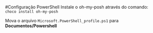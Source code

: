 #Configuração PowerShell
Instale o oh-my-posh através do comando: `choco install oh-my-posh`

Mova o arquivo `Microsoft.PowerShell_profile.ps1` para **Documentos/Powershell**
